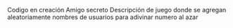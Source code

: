 Codigo en creación
Amigo secreto
Descripción de juego donde se agregan aleatoriamente nombres de usuarios para adivinar numero al azar
